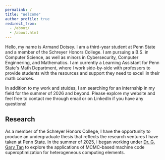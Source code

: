```yaml
---
permalink: /
title: "Welcome"
author_profile: true
redirect_from: 
  - /about/
  - /about.html
---
```


Hello, my name is Armand Dotsey. I am a third-year student at Penn State and a member of the Schreyer Honors College. I am pursuing a B.S. in Computer Science, as well as minors in Cybersecurity, Computer Enginnering, and Mathematics. I am currently a Learning Assistant for Penn State's Math Department, where I work side-by-side with professors to provide students with the resources and support they need to excell in their math courses.

In addition to my work and stuides, I am searching for an internship in my field for the summer of 2026 and beyond. Please explore my website and feel free to contact me through email or on LinkedIn if you have any questions! 

Research
------
As a member of the Schreyer Honors College, I have the opportunity to produce an undergraduate thesis that reflects the research ventures I have taken at Penn State. In the summer of 2025, I began working under [Dr. G. Gary Tan](https://www.eecs.psu.edu/departments/directory-detail-g.aspx?q=gxt29) to explore the applications of MCMC-based machine code superoptimization for heterogeneous computing elements.